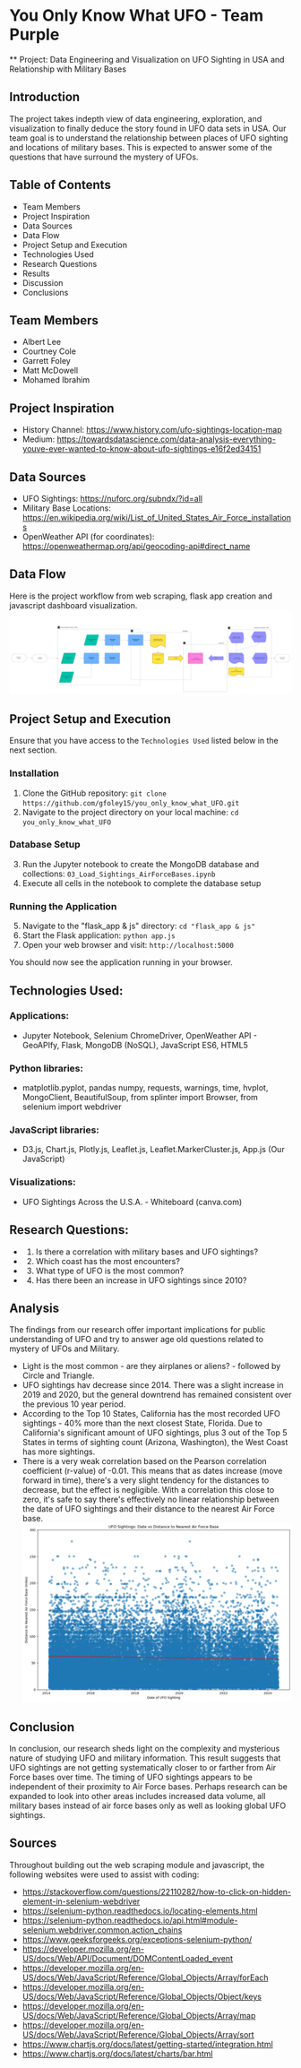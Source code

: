 # You Only Know What UFO - Team Purple
** Project: Data Engineering and Visualization on UFO Sighting in USA and Relationship with Military Bases

## Introduction 
The project takes indepth view of data engineering, exploration, and visualization to finally deduce the story found in UFO data sets in USA. Our team goal is to understand the relationship between places of UFO sighting and locations of military bases. This is expected to answer some of the questions that have surround the mystery of UFOs.

## Table of Contents
- Team Members
- Project Inspiration
- Data Sources
- Data Flow
- Project Setup and Execution
- Technologies Used
- Research Questions
- Results
- Discussion
- Conclusions

## Team Members
- Albert Lee
- Courtney Cole
- Garrett Foley
- Matt McDowell
- Mohamed Ibrahim
  
## Project Inspiration
- History Channel: https://www.history.com/ufo-sightings-location-map 
- Medium: https://towardsdatascience.com/data-analysis-everything-youve-ever-wanted-to-know-about-ufo-sightings-e16f2ed34151 

## Data Sources
- UFO Sightings: https://nuforc.org/subndx/?id=all 
- Military Base Locations: https://en.wikipedia.org/wiki/List_of_United_States_Air_Force_installations
- OpenWeather API (for coordinates): https://openweathermap.org/api/geocoding-api#direct_name 

## Data Flow
Here is the project workflow from web scraping, flask app creation and javascript dashboard visualization.
![alt text](<UFO Workflow Diagram.png>)

## Project Setup and Execution
Ensure that you have access to the `Technologies Used` listed below in the next section.

### Installation
1. Clone the GitHub repository: `git clone https://github.com/gfoley15/you_only_know_what_UFO.git`
2. Navigate to the project directory on your local machine: `cd you_only_know_what_UFO`

### Database Setup
3. Run the Jupyter notebook to create the MongoDB database and collections: `03_Load_Sightings_AirForceBases.ipynb`
4. Execute all cells in the notebook to complete the database setup

### Running the Application
5. Navigate to the "flask_app & js" directory: `cd "flask_app & js"`
6. Start the Flask application: `python app.js`
7. Open your web browser and visit: `http://localhost:5000`

You should now see the application running in your browser.

## Technologies Used:
### Applications: 
- Jupyter Notebook, Selenium ChromeDriver, OpenWeather API - GeoAPIfy, Flask, MongoDB (NoSQL), JavaScript ES6, HTML5
### Python libraries: 
- matplotlib.pyplot, pandas numpy, requests, warnings, time, hvplot, MongoClient, BeautifulSoup, from splinter import Browser, from selenium import webdriver
### JavaScript libraries:
- D3.js, Chart.js, Plotly.js, Leaflet.js, Leaflet.MarkerCluster.js, App.js (Our JavaScript)
### Visualizations: 
- UFO Sightings Across the U.S.A. - Whiteboard (canva.com)

## Research Questions:
 - 1. Is there a correlation with military bases and UFO sightings?
 - 2. Which coast has the most encounters?
 - 3. What type of UFO is the most common?
 - 4. Has there been an increase in UFO sightings since 2010?

## Analysis 
The findings from our research offer important implications for public understanding of UFO and try to answer age old questions related to mystery of UFOs and Military. 
 - Light is the most common - are they airplanes or aliens? - followed by Circle and Triangle.
 - UFO sightings hav decrease since 2014. There was a slight increase in 2019 and 2020, but the general downtrend has remained consistent over the previous 10 year period.
 - According to the Top 10 States, California has the most recorded UFO sightings - 40% more than the next closest State, Florida. Due to California's significant amount of UFO sightings, plus 3 out of the Top 5 States in terms of sighting count (Arizona, Washington), the West Coast has more sightings.
 - There is a very weak correlation based on the Pearson correlation coefficient (r-value) of -0.01. This means that as dates increase (move forward in time), there's a very slight tendency for the distances to decrease, but the effect is negligible. With a correlation this close to zero, it's safe to say there's effectively no linear relationship between the date of UFO sightings and their distance to the nearest Air Force base.
    ![UFO Sightings Scatter Plot (2014 to 2024)](Output/ufo_sightings_scatter_plot_2014_to_2024.png)<br>

## Conclusion
In conclusion, our research sheds light on the complexity and mysterious nature of studying UFO and military information. This result suggests that UFO sightings are not getting systematically closer to or farther from Air Force bases over time. The timing of UFO sightings appears to be independent of their proximity to Air Force bases. Perhaps research can be expanded to look into other areas includes increased data volume, all military bases instead of air force bases only as well as looking global UFO sightings.

## Sources
Throughout building out the web scraping module and javascript, the following websites were used to assist with coding:
 - https://stackoverflow.com/questions/22110282/how-to-click-on-hidden-element-in-selenium-webdriver
 - https://selenium-python.readthedocs.io/locating-elements.html
 - https://selenium-python.readthedocs.io/api.html#module-selenium.webdriver.common.action_chains
 - https://www.geeksforgeeks.org/exceptions-selenium-python/
 - https://developer.mozilla.org/en-US/docs/Web/API/Document/DOMContentLoaded_event
 - https://developer.mozilla.org/en-US/docs/Web/JavaScript/Reference/Global_Objects/Array/forEach
 - https://developer.mozilla.org/en-US/docs/Web/JavaScript/Reference/Global_Objects/Object/keys
 - https://developer.mozilla.org/en-US/docs/Web/JavaScript/Reference/Global_Objects/Array/map
 - https://developer.mozilla.org/en-US/docs/Web/JavaScript/Reference/Global_Objects/Array/sort
 - https://www.chartjs.org/docs/latest/getting-started/integration.html
 - https://www.chartjs.org/docs/latest/charts/bar.html
